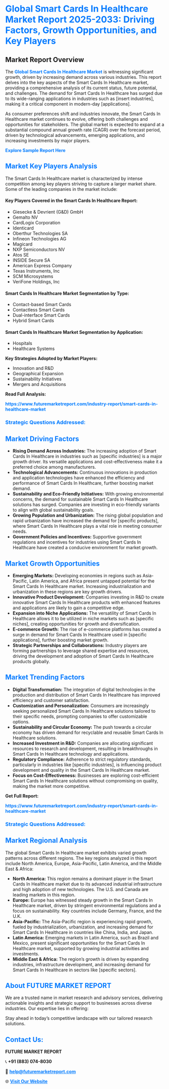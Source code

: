 <h1 style="color: #007BFF;">Global Smart Cards In Healthcare Market Report 2025-2033: Driving Factors, Growth Opportunities, and Key Players</h1>

<section id="overview">
<h2>Market Report Overview</h2>
<p>The <a href="https://www.futuremarketreport.com/industry-report/smart-cards-in-healthcare-market" style="color: #007BFF; text-decoration: none;"><strong>Global Smart Cards In Healthcare Market</strong></a> is witnessing significant growth, driven by increasing demand across various industries. This report delves into the key aspects of the Smart Cards In Healthcare market, providing a comprehensive analysis of its current status, future potential, and challenges. The demand for Smart Cards In Healthcare has surged due to its wide-ranging applications in industries such as [insert industries], making it a critical component in modern-day [applications].</p>
<p>As consumer preferences shift and industries innovate, the Smart Cards In Healthcare market continues to evolve, offering both challenges and opportunities for stakeholders. The global market is expected to expand at a substantial compound annual growth rate (CAGR) over the forecast period, driven by technological advancements, emerging applications, and increasing investments by major players.</p>
</section>

<section id="overview">
<p><a href="https://www.futuremarketreport.com/request-sample/reportId=90691" style="color: #007BFF; text-decoration: none;"><strong>Explore Sample Report Here</strong></a></p>
</section>

<section id="key-players">
<h2 style="color: #007BFF;">Market Key Players Analysis</h2>
<p>The Smart Cards In Healthcare market is characterized by intense competition among key players striving to capture a larger market share. Some of the leading companies in the market include:</p>
<h4>Key Players Covered in the Smart Cards In Healthcare Report:</h4>
<ul><li>Giesecke &amp; Devrient (G&amp;D) GmbH</li><li>Gemalto NV</li><li>CardLogix Corporation</li><li>Identicard</li><li>Oberthur Technologies SA</li><li>Infineon Technologies AG</li><li>Magicard</li><li>NXP Semiconductors NV</li><li>Atos SE</li><li>INSIDE Secure SA</li><li>American Express Company</li><li>Texas Instruments, Inc</li><li>SCM Microsystems</li><li>VeriFone Holdings, Inc</li></ul>
<h4>Smart Cards In Healthcare Market Segmentation by Type:</h4>
<ul><li>Contact-based Smart Cards</li><li>Contactless Smart Cards</li><li>Dual-interface Smart Cards</li><li>Hybrid Smart Cards</li></ul>

<h4>Smart Cards In Healthcare Market Segmentation by Application:</h4>
<ul><li>Hospitals</li><li>Healthcare Systems</li></ul>
<p><strong>Key Strategies Adopted by Market Players:</strong></p>
<ul>
<li>Innovation and R&D</li>
<li>Geographical Expansion</li>
<li>Sustainability Initiatives</li>
<li>Mergers and Acquisitions</li>
</ul>
</section>

<section>
<p><strong>Read Full Analysis: </strong></p><a href="https://www.futuremarketreport.com/industry-report/smart-cards-in-healthcare-market" style="color: #007BFF; text-decoration: none;"><strong>https://www.futuremarketreport.com/industry-report/smart-cards-in-healthcare-market</strong></a>
<h3 style="color: #007BFF;">Strategic Questions Addressed:</h3>
</section>

<section id="driving-factors">
<h2 style="color: #007BFF;">Market Driving Factors</h2>
<ul>
<li><strong>Rising Demand Across Industries:</strong> The increasing adoption of Smart Cards In Healthcare in industries such as [specific industries] is a major growth driver. Its versatile applications and cost-effectiveness make it a preferred choice among manufacturers.</li>
<li><strong>Technological Advancements:</strong> Continuous innovations in production and application technologies have enhanced the efficiency and performance of Smart Cards In Healthcare, further boosting market demand.</li>
<li><strong>Sustainability and Eco-Friendly Initiatives:</strong> With growing environmental concerns, the demand for sustainable Smart Cards In Healthcare solutions has surged. Companies are investing in eco-friendly variants to align with global sustainability goals.</li>
<li><strong>Growing Population and Urbanization:</strong> The rising global population and rapid urbanization have increased the demand for [specific products], where Smart Cards In Healthcare plays a vital role in meeting consumer needs.</li>
<li><strong>Government Policies and Incentives:</strong> Supportive government regulations and incentives for industries using Smart Cards In Healthcare have created a conducive environment for market growth.</li>
</ul>
</section>

<section id="growth-opportunities">
<h2 style="color: #007BFF;">Market Growth Opportunities</h2>
<ul>
<li><strong>Emerging Markets:</strong> Developing economies in regions such as Asia-Pacific, Latin America, and Africa present untapped potential for the Smart Cards In Healthcare market. Increasing industrialization and urbanization in these regions are key growth drivers.</li>
<li><strong>Innovative Product Development:</strong> Companies investing in R&D to create innovative Smart Cards In Healthcare products with enhanced features and applications are likely to gain a competitive edge.</li>
<li><strong>Expansion into Niche Applications:</strong> The versatility of Smart Cards In Healthcare allows it to be utilized in niche markets such as [specific niches], creating opportunities for growth and diversification.</li>
<li><strong>E-commerce Growth:</strong> The rise of e-commerce platforms has created a surge in demand for Smart Cards In Healthcare used in [specific applications], further boosting market growth.</li>
<li><strong>Strategic Partnerships and Collaborations:</strong> Industry players are forming partnerships to leverage shared expertise and resources, driving the development and adoption of Smart Cards In Healthcare products globally.</li>
</ul>
</section>

<section id="trending-factors">
<h2 style="color: #007BFF;">Market Trending Factors</h2>
<ul>
<li><strong>Digital Transformation:</strong> The integration of digital technologies in the production and distribution of Smart Cards In Healthcare has improved efficiency and customer satisfaction.</li>
<li><strong>Customization and Personalization:</strong> Consumers are increasingly seeking personalized Smart Cards In Healthcare solutions tailored to their specific needs, prompting companies to offer customizable options.</li>
<li><strong>Sustainability and Circular Economy:</strong> The push towards a circular economy has driven demand for recyclable and reusable Smart Cards In Healthcare solutions.</li>
<li><strong>Increased Investment in R&D:</strong> Companies are allocating significant resources to research and development, resulting in breakthroughs in Smart Cards In Healthcare technology and applications.</li>
<li><strong>Regulatory Compliance:</strong> Adherence to strict regulatory standards, particularly in industries like [specific industries], is influencing product development and quality in the Smart Cards In Healthcare market.</li>
<li><strong>Focus on Cost-Effectiveness:</strong> Businesses are exploring cost-efficient Smart Cards In Healthcare solutions without compromising on quality, making the market more competitive.</li>
</ul>
</section>

<section>
<p><strong>Get Full Report: </strong></p><a href="https://www.futuremarketreport.com/industry-report/smart-cards-in-healthcare-market" style="color: #007BFF; text-decoration: none;"><strong>https://www.futuremarketreport.com/industry-report/smart-cards-in-healthcare-market</strong></a>
<h3 style="color: #007BFF;">Strategic Questions Addressed:</h3>
</section>


<section id="regional-analysis">
<h2 style="color: #007BFF;">Market Regional Analysis</h2>
<p>The global Smart Cards In Healthcare market exhibits varied growth patterns across different regions. The key regions analyzed in this report include North America, Europe, Asia-Pacific, Latin America, and the Middle East & Africa:</p>
<ul>
<li><strong>North America:</strong> This region remains a dominant player in the Smart Cards In Healthcare market due to its advanced industrial infrastructure and high adoption of new technologies. The U.S. and Canada are leading markets in this region.</li>
<li><strong>Europe:</strong> Europe has witnessed steady growth in the Smart Cards In Healthcare market, driven by stringent environmental regulations and a focus on sustainability. Key countries include Germany, France, and the U.K.</li>
<li><strong>Asia-Pacific:</strong> The Asia-Pacific region is experiencing rapid growth, fueled by industrialization, urbanization, and increasing demand for Smart Cards In Healthcare in countries like China, India, and Japan.</li>
<li><strong>Latin America:</strong> Emerging markets in Latin America, such as Brazil and Mexico, present significant opportunities for the Smart Cards In Healthcare market, supported by growing industrial activities and investments.</li>
<li><strong>Middle East & Africa:</strong> The region’s growth is driven by expanding industries, infrastructure development, and increasing demand for Smart Cards In Healthcare in sectors like [specific sectors].</li>
</ul>
</section>

<footer>
<h2 style="color: #007BFF;">About FUTURE MARKET REPORT</h2>
<p>We are a trusted name in market research and advisory services, delivering actionable insights and strategic support to businesses across diverse industries. Our expertise lies in offering:</p>

<p>Stay ahead in today’s competitive landscape with our tailored research solutions.</p>

<h2 style="color: #007BFF;">Contact Us:</h2>
<p><strong>FUTURE MARKET REPORT</strong></p>
<p>📞 <strong>+91 (883) 074-8030</strong></p>
<p>📧 <strong><a href="mailto:help@futuremarketreport.com" style="color: #007BFF;">help@futuremarketreport.com</a></strong></p>
<p>🌐 <strong><a href="https://www.futuremarketreport.com/" style="color: #007BFF;">Visit Our Website</a></strong></p>
</footer>
